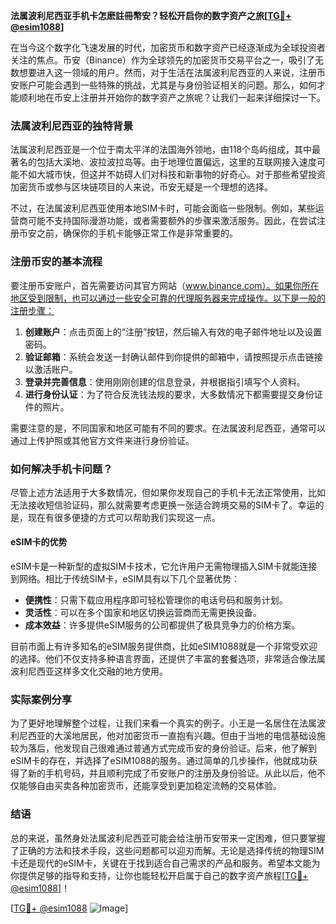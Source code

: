**法属波利尼西亚手机卡怎麽註冊幣安？轻松开启你的数字资产之旅[[TG💪+ @esim1088](https://t.me/s/esim1088)]**

在当今这个数字化飞速发展的时代，加密货币和数字资产已经逐渐成为全球投资者关注的焦点。币安（Binance）作为全球领先的加密货币交易平台之一，吸引了无数想要进入这一领域的用户。然而，对于生活在法属波利尼西亚的人来说，注册币安账户可能会遇到一些特殊的挑战，尤其是与身份验证相关的问题。那么，如何才能顺利地在币安上注册并开始你的数字资产之旅呢？让我们一起来详细探讨一下。

### 法属波利尼西亚的独特背景

法属波利尼西亚是一个位于南太平洋的法国海外领地，由118个岛屿组成，其中最著名的包括大溪地、波拉波拉岛等。由于地理位置偏远，这里的互联网接入速度可能不如大城市快，但这并不妨碍人们对科技和新事物的好奇心。对于那些希望投资加密货币或参与区块链项目的人来说，币安无疑是一个理想的选择。

不过，在法属波利尼西亚使用本地SIM卡时，可能会面临一些限制。例如，某些运营商可能不支持国际漫游功能，或者需要额外的步骤来激活服务。因此，在尝试注册币安之前，确保你的手机卡能够正常工作是非常重要的。

### 注册币安的基本流程

要注册币安账户，首先需要访问其官方网站（www.binance.com）。如果你所在地区受到限制，也可以通过一些安全可靠的代理服务器来完成操作。以下是一般的注册步骤：

1. **创建账户**：点击页面上的“注册”按钮，然后输入有效的电子邮件地址以及设置密码。
2. **验证邮箱**：系统会发送一封确认邮件到你提供的邮箱中，请按照提示点击链接以激活账户。
3. **登录并完善信息**：使用刚刚创建的信息登录，并根据指引填写个人资料。
4. **进行身份认证**：为了符合反洗钱法规的要求，大多数情况下都需要提交身份证件的照片。

需要注意的是，不同国家和地区可能有不同的要求。在法属波利尼西亚，通常可以通过上传护照或其他官方文件来进行身份验证。

### 如何解决手机卡问题？

尽管上述方法适用于大多数情况，但如果你发现自己的手机卡无法正常使用，比如无法接收短信验证码，那么就需要考虑更换一张适合跨境交易的SIM卡了。幸运的是，现在有很多便捷的方式可以帮助我们实现这一点。

#### eSIM卡的优势

eSIM卡是一种新型的虚拟SIM卡技术，它允许用户无需物理插入SIM卡就能连接到网络。相比于传统SIM卡，eSIM具有以下几个显著优势：
- **便携性**：只需下载应用程序即可轻松管理你的电话号码和服务计划。
- **灵活性**：可以在多个国家和地区切换运营商而无需更换设备。
- **成本效益**：许多提供eSIM服务的公司都提供了极具竞争力的价格方案。

目前市面上有许多知名的eSIM服务提供商，比如eSIM1088就是一个非常受欢迎的选择。他们不仅支持多种语言界面，还提供了丰富的套餐选项，非常适合像法属波利尼西亚这样多文化交融的地方使用。

### 实际案例分享

为了更好地理解整个过程，让我们来看一个真实的例子。小王是一名居住在法属波利尼西亚的大溪地居民，他对加密货币一直抱有兴趣。但由于当地的电信基础设施较为落后，他发现自己很难通过普通方式完成币安的身份验证。后来，他了解到eSIM卡的存在，并选择了eSIM1088的服务。通过简单的几步操作，他就成功获得了新的手机号码，并且顺利完成了币安账户的注册及身份验证。从此以后，他不仅能够自由买卖各种加密货币，还能享受到更加稳定流畅的交易体验。

### 结语

总的来说，虽然身处法属波利尼西亚可能会给注册币安带来一定困难，但只要掌握了正确的方法和技术手段，这些问题都可以迎刃而解。无论是选择传统的物理SIM卡还是现代的eSIM卡，关键在于找到适合自己需求的产品和服务。希望本文能为你提供足够的指导和支持，让你也能轻松开启属于自己的数字资产旅程[[TG💪+ @esim1088](https://t.me/s/esim1088)]！

[[TG💪+ @esim1088](https://t.me/s/esim1088) ![Image](https://i.postimg.cc/4NQfJmqS/Snipaste-2025-05-13-00-14-12.png)]